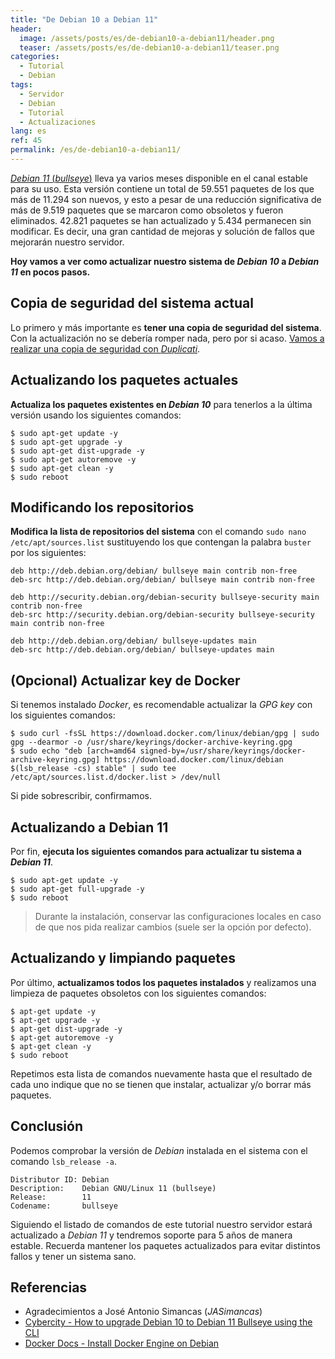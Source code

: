 ```yaml
---
title: "De Debian 10 a Debian 11"
header:
  image: /assets/posts/es/de-debian10-a-debian11/header.png
  teaser: /assets/posts/es/de-debian10-a-debian11/teaser.png
categories:
  - Tutorial
  - Debian
tags:
  - Servidor
  - Debian
  - Tutorial
  - Actualizaciones
lang: es
ref: 45
permalink: /es/de-debian10-a-debian11/
---
```


[_Debian 11_ (_bullseye_)](https://www.debian.org/News/2021/20210814) lleva ya varios meses disponible en el canal estable para su uso. Esta versión contiene un total de 59.551 paquetes de los que más de 11.294 son nuevos, y esto a pesar de una reducción significativa de más de 9.519 paquetes que se marcaron como obsoletos y fueron eliminados. 42.821 paquetes se han actualizado y 5.434 permanecen sin modificar. Es decir, una gran cantidad de mejoras y solución de fallos que mejorarán nuestro servidor.

**Hoy vamos a ver como actualizar nuestro sistema de _Debian 10_ a _Debian 11_ en pocos pasos.**

## Copia de seguridad del sistema actual

Lo primero y más importante es **tener una copia de seguridad del sistema**. Con la actualización no se debería romper nada, pero por si acaso. [Vamos a realizar una copia de seguridad con _Duplicati_](https://www.danielmartingonzalez.com/es/copias-de-seguridad-para-con-docker/).

## Actualizando los paquetes actuales

**Actualiza los paquetes existentes en _Debian 10_** para tenerlos a la última versión usando los siguientes comandos:

```shell
$ sudo apt-get update -y
$ sudo apt-get upgrade -y
$ sudo apt-get dist-upgrade -y
$ sudo apt-get autoremove -y
$ sudo apt-get clean -y
$ sudo reboot
```

## Modificando los repositorios

**Modifica la lista de repositorios del sistema** con el comando `sudo nano /etc/apt/sources.list` sustituyendo los que contengan la palabra `buster` por los siguientes:

```
deb http://deb.debian.org/debian/ bullseye main contrib non-free
deb-src http://deb.debian.org/debian/ bullseye main contrib non-free

deb http://security.debian.org/debian-security bullseye-security main contrib non-free
deb-src http://security.debian.org/debian-security bullseye-security main contrib non-free

deb http://deb.debian.org/debian/ bullseye-updates main
deb-src http://deb.debian.org/debian/ bullseye-updates main
```

## (Opcional) Actualizar key de Docker

Si tenemos instalado _Docker_, es recomendable actualizar la _GPG key_ con los siguientes comandos:

```shell
$ sudo curl -fsSL https://download.docker.com/linux/debian/gpg | sudo gpg --dearmor -o /usr/share/keyrings/docker-archive-keyring.gpg
$ sudo echo "deb [arch=amd64 signed-by=/usr/share/keyrings/docker-archive-keyring.gpg] https://download.docker.com/linux/debian $(lsb_release -cs) stable" | sudo tee /etc/apt/sources.list.d/docker.list > /dev/null
```

Si pide sobrescribir, confirmamos.

## Actualizando a Debian 11

Por fin, **ejecuta los siguientes comandos para actualizar tu sistema a _Debian 11_**.

```shell
$ sudo apt-get update -y
$ sudo apt-get full-upgrade -y
$ sudo reboot
```

> Durante la instalación, conservar las configuraciones locales en caso de que nos pida realizar cambios (suele ser la opción por defecto).

## Actualizando y limpiando paquetes

Por último, **actualizamos todos los paquetes instalados** y realizamos una limpieza de paquetes obsoletos con los siguientes comandos:

```shell
$ apt-get update -y
$ apt-get upgrade -y
$ apt-get dist-upgrade -y
$ apt-get autoremove -y
$ apt-get clean -y
$ sudo reboot
```

Repetimos esta lista de comandos nuevamente hasta que el resultado de cada uno indique que no se tienen que instalar, actualizar y/o borrar más paquetes.

## Conclusión

Podemos comprobar la versión de _Debian_ instalada en el sistema con el comando `lsb_release -a`.

```
Distributor ID: Debian
Description:    Debian GNU/Linux 11 (bullseye)
Release:        11
Codename:       bullseye
```

Siguiendo el listado de comandos de este tutorial nuestro servidor estará actualizado a _Debian 11_ y tendremos soporte para 5 años de manera estable. Recuerda mantener los paquetes actualizados para evitar distintos fallos y tener un sistema sano.

## Referencias

- Agradecimientos a José Antonio Simancas (_JASimancas_)
- [Cybercity - How to upgrade Debian 10 to Debian 11 Bullseye using the CLI](https://www.cyberciti.biz/faq/update-upgrade-debian-10-to-debian-11-bullseye/)
- [Docker Docs - Install Docker Engine on Debian](https://docs.docker.com/engine/install/debian/)
